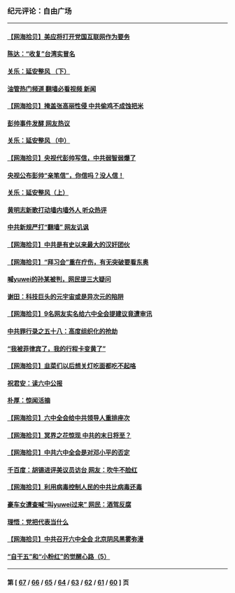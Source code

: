 ### 纪元评论：自由广场
---
#### [【网海拾贝】美应将打开党国互联网作为要务](../../pages/nsc993/n13388446.md?11220330) 
#### [陈达：“收复”台湾实冒名](../../pages/nsc993/n13388644.md?11220330) 
#### [关乐：延安整风 （下）](../../pages/nsc993/n13388432.md?11220330) 
#### [油管热门频道 翻墙必看视频 新闻](ok?11220330)
#### [【网海拾贝】掩盖张高丽性侵 中共偷鸡不成蚀把米](../../pages/nsc993/n13388072.md?11220330) 
#### [彭帅事件发酵 网友热议](../../pages/nsc993/n13387859.md?11220330) 
#### [关乐：延安整风 （中）](../../pages/nsc993/n13387246.md?11220330) 
#### [【网海拾贝】央视代彭帅写信，中共弱智弱爆了](../../pages/nsc993/n13386281.md?11220330) 
#### [央视公布彭帅“亲笔信”，你信吗？没人信！](../../pages/nsc993/n13386234.md?11220330) 
#### [关乐：延安整风（上）](../../pages/nsc993/n13384652.md?11220330) 
#### [黄明志新歌打动墙内墙外人 听众热评](../../pages/nsc993/n13383506.md?11220330) 
#### [中共新规严打“翻墙” 网友讥讽](../../pages/nsc993/n13381222.md?11220330) 
#### [【网海拾贝】中共是有史以来最大的汉奸团伙](../../pages/nsc993/n13381269.md?11220330) 
#### [【网海拾贝】“拜习会”重在疗伤，有无突破要看东奥](../../pages/nsc993/n13379205.md?11220330) 
#### [喊yuwei的孙某被判，网民提三大疑问](../../pages/nsc993/n13379080.md?11220330) 
#### [谢田：科技巨头的元宇宙或是异次元的陷阱](../../pages/nsc993/n13376012.md?11220330) 
#### [【网海拾贝】9名网友实名给六中全会提建议竟遭审讯](../../pages/nsc993/n13376535.md?11220330) 
#### [中共罪行录之五十八：高度组织化的抢劫](../../pages/nsc993/n13376009.md?11220330) 
#### [“我被菲律宾了，我的行程卡变黄了”](../../pages/nsc993/n13375076.md?11220330) 
#### [【网海拾贝】韭菜们以后想关灯吃面都吃不起咯](../../pages/nsc993/n13375100.md?11220330) 
#### [祝君安：读六中公报](../../pages/nsc993/n13375031.md?11220330) 
#### [朴厚：惊闻活摘](../../pages/nsc993/n13374864.md?11220330) 
#### [【网海拾贝】六中全会给中共领导人重排座次](../../pages/nsc993/n13373604.md?11220330) 
#### [【网海拾贝】冥界之花惊现 中共的末日将至？](../../pages/nsc993/n13371400.md?11220330) 
#### [【网海拾贝】中共六中全会是对邓小平的否定](../../pages/nsc993/n13369862.md?11220330) 
#### [千百度：胡锡进评美议员访台 网友：吹牛不脸红](../../pages/nsc993/n13369454.md?11220330) 
#### [【网海拾贝】利用病毒控制人民的中共比病毒还毒](../../pages/nsc993/n13366895.md?11220330) 
#### [豪车女遭查喊“叫yuwei过来” 网民：酒驾反腐](../../pages/nsc993/n13366842.md?11220330) 
#### [理悟：党把代表当什么](../../pages/nsc993/n13366816.md?11220330) 
#### [【网海拾贝】中共召开六中全会 北京阴风黑雾弥漫](../../pages/nsc993/n13364344.md?11220330) 
#### [“自干五”和“小粉红”的觉醒心路（5）](../../pages/nsc993/n13364305.md?11220330) 

---
#### 第 [ [67](./67.md?11220330) / [66](./66.md?11220330) / [65](./65.md?11220330) / [64](./64.md?11220330) / [63](./63.md?11220330) / [62](./62.md?11220330) / [61](./61.md?11220330) / [60](./60.md?11220330) ] 页
